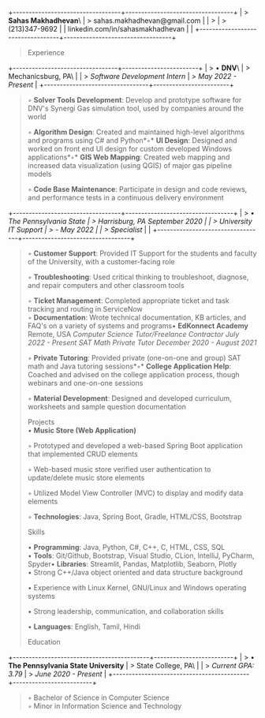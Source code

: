 +----------------------------------+----------------------------------+
| > **Sahas Makhadhevan**\         | > sahas.makhadhevan\@gmail.com   |
| >                                | > (213)347-9692                  |
| linkedin.com/in/sahasmakhadhevan |                                  |
+----------------------------------+----------------------------------+

> Experience

+---------------------------------+------------------------+
| > • **DNV**\                    | > Mechanicsburg, PA\   |
| > *Software Development Intern* | > *May 2022 - Present* |
+---------------------------------+------------------------+

> *◦* **Solver Tools Development**: Develop and prototype software for
> DNV's Synergi Gas simulation tool, used by companies around the world
>
> *◦* **Algorithm Design**: Created and maintained high-level algorithms
> and programs using C\# and Python*◦* **UI Design**: Designed and
> worked on front end UI design for custom developed Windows
> applications*◦* **GIS Web Mapping**: Created web mapping and increased
> data visualization (using QGIS) of major gas pipeline models
>
> *◦* **Code Base Maintenance**: Participate in design and code reviews,
> and performance tests in a continuous delivery environment

+----------------------------------+----------------------------------+
| > • **The Pennsylvania State     | > Harrisburg, PA *September 2020 |
| > University** *IT Support       | > - May 2022*                    |
| > Specialist*                    |                                  |
+----------------------------------+----------------------------------+

> *◦* **Customer Support**: Provided IT Support for the students and
> faculty of the University, with a customer-facing role
>
> *◦* **Troubleshooting**: Used critical thinking to troubleshoot,
> diagnose, and repair computers and other classroom tools
>
> *◦* **Ticket Management**: Completed appropriate ticket and task
> tracking and routing in ServiceNow\
> *◦* **Documentation**: Wrote technical documentation, KB articles, and
> FAQ's on a variety of systems and programs• **EdKonnect Academy**
> Remote, USA *Computer Science Tutor/Freelance Contractor* *July 2022 -
> Present* *SAT Math Private Tutor* *December 2020 - August 2021*
>
> *◦* **Private Tutoring**: Provided private (one-on-one and group) SAT
> math and Java tutoring sessions*◦* **College Application Help**:
> Coached and advised on the college application process, though
> webinars and one-on-one sessions
>
> *◦* **Material Development**: Designed and developed curriculum,
> worksheets and sample question documentation
>
> Projects\
> • **Music Store (Web Application)**
>
> *◦* Prototyped and developed a web-based Spring Boot application that
> implemented CRUD elements
>
> *◦* Web-based music store verified user authentication to
> update/delete music store elements
>
> *◦* Utilized Model View Controller (MVC) to display and modify data
> elements
>
> *◦* **Technologies**: Java, Spring Boot, Gradle, HTML/CSS, Bootstrap
>
> Skills
>
> • **Programming**: Java, Python, C\#, C++, C, HTML, CSS, SQL\
> • **Tools**: Git/Github, Bootstrap, Visual Studio, CLion, IntelliJ,
> PyCharm, Spyder• **Libraries**: Streamlit, Pandas, Matplotlib,
> Seaborn, Plotly\
> • Strong C++/Java object oriented and data structure background
>
> • Experience with Linux Kernel, GNU/Linux and Windows operating
> systems
>
> • Strong leadership, communication, and collaboration skills
>
> • **Languages**: English, Tamil, Hindi
>
> Education

+-------------------------------------------+-------------------------+
| > • **The Pennsylvania State University** | > State College, PA\    |
| > *Current GPA: 3.79*                     | > *June 2020 - Present* |
+-------------------------------------------+-------------------------+

> *◦* Bachelor of Science in Computer Science\
> *◦* Minor in Information Science and Technology
